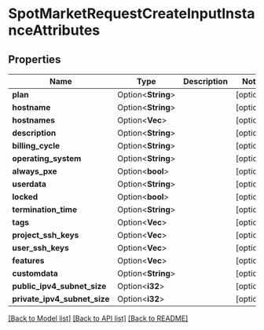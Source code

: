 # SpotMarketRequestCreateInputInstanceAttributes

## Properties

Name | Type | Description | Notes
------------ | ------------- | ------------- | -------------
**plan** | Option<**String**> |  | [optional]
**hostname** | Option<**String**> |  | [optional]
**hostnames** | Option<**Vec<String>**> |  | [optional]
**description** | Option<**String**> |  | [optional]
**billing_cycle** | Option<**String**> |  | [optional]
**operating_system** | Option<**String**> |  | [optional]
**always_pxe** | Option<**bool**> |  | [optional]
**userdata** | Option<**String**> |  | [optional]
**locked** | Option<**bool**> |  | [optional]
**termination_time** | Option<**String**> |  | [optional]
**tags** | Option<**Vec<String>**> |  | [optional]
**project_ssh_keys** | Option<**Vec<String>**> |  | [optional]
**user_ssh_keys** | Option<**Vec<String>**> |  | [optional]
**features** | Option<**Vec<String>**> |  | [optional]
**customdata** | Option<**String**> |  | [optional]
**public_ipv4_subnet_size** | Option<**i32**> |  | [optional]
**private_ipv4_subnet_size** | Option<**i32**> |  | [optional]

[[Back to Model list]](../README.md#documentation-for-models) [[Back to API list]](../README.md#documentation-for-api-endpoints) [[Back to README]](../README.md)


